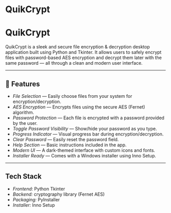 # QuikCrypt
#  QuikCrypt

QuikCrypt is a sleek and secure file encryption & decryption desktop application built using Python and Tkinter. It allows users to safely encrypt files with password-based AES encryption and decrypt them later with the same password — all through a clean and modern user interface.

---

## 🚀 Features

-  *File Selection* — Easily choose files from your system for encryption/decryption.
-  *AES Encryption* — Encrypts files using the secure AES (Fernet) algorithm.
-  *Password Protection* — Each file is encrypted with a password provided by the user.
-  *Toggle Password Visibility* — Show/hide your password as you type.
-  *Progress Indicator* — Visual progress bar during encryption/decryption.
-  *Clear Password* — Easily reset the password field.
-  *Help Section* — Basic instructions included in the app.
-  *Modern UI* — A dark-themed interface with custom icons and fonts.
-  *Installer Ready* — Comes with a Windows installer using Inno Setup.

---

##  Tech Stack

- *Frontend:* Python Tkinter
- *Backend:* cryptography library (Fernet AES)
- *Packaging:* PyInstaller
- *Installer:* Inno Setup



